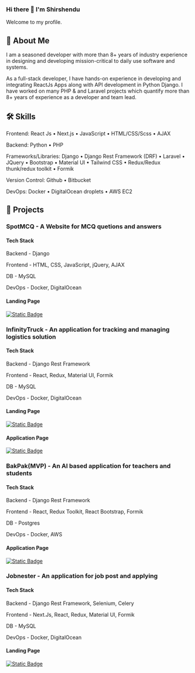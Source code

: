 
### Hi there 👋 I'm Shirshendu

Welcome to my profile.




## 🚀 About Me
I am a seasoned developer with more than 8+ years of industry experience in designing and developing mission-critical to daily use software and systems.

As a full-stack developer, I have hands-on experience in developing and integrating ReactJs Apps along with API development in Python Django. I have worked on many PHP & and Laravel projects which quantify more than 8+ years of experience as a developer and team lead.


## 🛠 Skills
Frontend:
 React Js
• Next.js
• JavaScript
• HTML/CSS/Scss
• AJAX

Backend:
Python
• PHP

Frameworks/Libraries:
Django
• Django Rest Framework (DRF)
• Laravel
• JQuery
• Bootstrap
• Material UI
• Tailwind CSS
• Redux/Redux thunk/redux toolkit
• Formik

Version Control:
Github
• Bitbucket

DevOps:
Docker
• DigitalOcean droplets
• AWS EC2
## 🔗 Projects
### SpotMCQ - A Website for MCQ quetions and answers
#### Tech Stack
Backend - Django

Frontend - HTML, CSS, JavaScript, jQuery, AJAX

DB - MySQL

DevOps - Docker, DigitalOcean
#### Landing Page
[![Static Badge](https://img.shields.io/badge/click%20here-blue)
](https://spotmcq.com/)



### InfinityTruck - An application for tracking and managing logistics solution 
#### Tech Stack
Backend - Django Rest Framework

Frontend - React, Redux, Material UI, Formik

DB - MySQL

DevOps - Docker, DigitalOcean
#### Landing Page
[![Static Badge](https://img.shields.io/badge/click%20here-blue)
](https://infinitytruck.in/)
#### Application Page
[![Static Badge](https://img.shields.io/badge/click%20here-blue)
](https://app.infinitytruck.in/)

### BakPak(MVP) - An AI based application for teachers and students
#### Tech Stack
Backend - Django Rest Framework

Frontend - React, Redux Toolkit, React Bootstrap, Formik

DB - Postgres

DevOps - Docker, AWS
#### Application Page
[![Static Badge](https://img.shields.io/badge/click%20here-blue)
](http://bakpak.ai/)

### Jobnester - An application for job post and applying
#### Tech Stack
Backend - Django Rest Framework, Selenium, Celery

Frontend - Next.Js, React, Redux, Material UI, Formik

DB - MySQL

DevOps - Docker, DigitalOcean
#### Landing Page
[![Static Badge](https://img.shields.io/badge/click%20here-blue)
](https://jobnester.com/)




